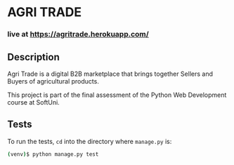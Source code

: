 # AGRI TRADE

### live at https://agritrade.herokuapp.com/

## Description

Agri Trade is a digital B2B marketplace that brings together Sellers and Buyers of agricultural products.

This project is part of the final assessment of the Python Web Development course at SoftUni.

## Tests

To run the tests, `cd` into the directory where `manage.py` is:
```sh
(venv)$ python manage.py test
```